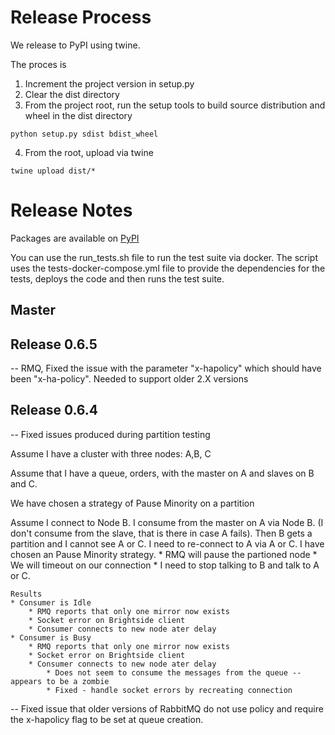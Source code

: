# Release Process
We release to PyPI using twine.

The proces is

1. Increment the project version in setup.py
2. Clear the dist directory
3. From the project root, run the setup tools to build source distribution and wheel in the dist directory

```
python setup.py sdist bdist_wheel
```

4. From the root, upload via twine

```
twine upload dist/*
````


# Release Notes

Packages are available on [PyPI](https://pypi.org/project/brightside/)

You can use the run_tests.sh file to run the test suite via docker. The script uses the tests-docker-compose.yml file to provide the dependencies for the tests, deploys the code and then runs the test suite.

## Master

## Release 0.6.5
-- RMQ, Fixed the issue with the parameter "x-hapolicy" which should have been "x-ha-policy". Needed to support older 2.X versions

## Release 0.6.4
-- Fixed issues produced during partition testing

Assume I have a cluster with three nodes: A,B, C

Assume that I have a queue, orders, with the master on A and slaves on B and C.

We have chosen a strategy of Pause Minority on a partition

Assume I connect to Node B. I consume from the master on A via Node B. (I don't consume from the slave, that is there in case A fails). Then B gets a partition and I cannot see A or C. I need to re-connect to A via A or C. I have chosen an Pause Minority strategy.
    * RMQ will pause the partioned node
    * We will timeout on our connection
    * I need to stop talking to B and talk to A or C.

    Results
    * Consumer is Idle
        * RMQ reports that only one mirror now exists
        * Socket error on Brightside client
        * Consumer connects to new node ater delay
    * Consumer is Busy
        * RMQ reports that only one mirror now exists
        * Socket error on Brightside client
        * Consumer connects to new node ater delay
            * Does not seem to consume the messages from the queue -- appears to be a zombie
            * Fixed - handle socket errors by recreating connection
            
-- Fixed issue that older versions of RabbitMQ do not use policy and require the x-hapolicy flag to be set at queue creation.
